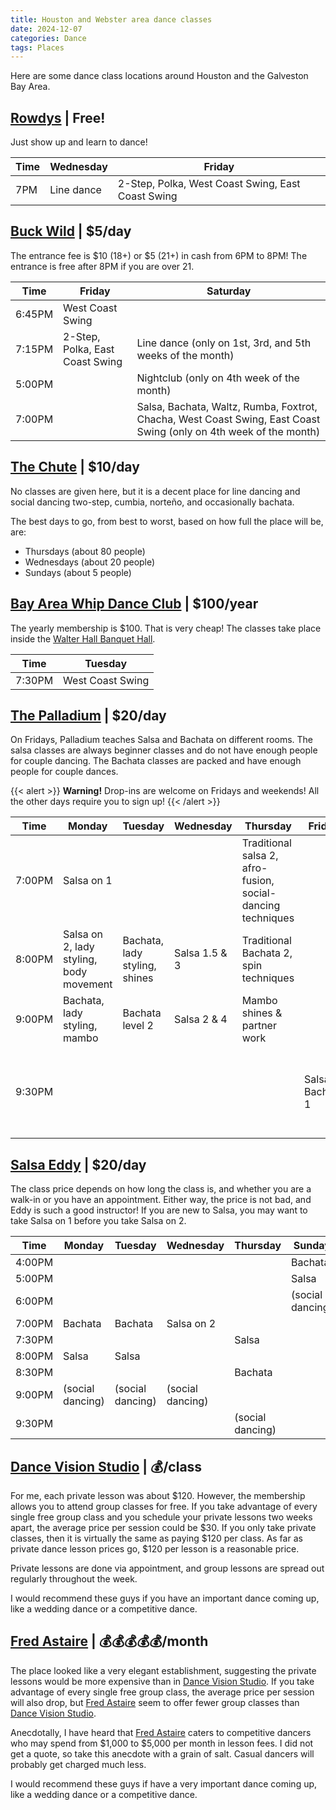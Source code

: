 ```yaml
---
title: Houston and Webster area dance classes
date: 2024-12-07
categories: Dance
tags: Places
---
```


Here are some dance class locations around Houston and the Galveston Bay Area.

## [Rowdys] | Free!

Just show up and learn to dance!

| Time | Wednesday  | Friday                                            |
| ---- | ---------- | ------------------------------------------------- |
| 7PM  | Line dance | 2-Step, Polka, West Coast Swing, East Coast Swing |

## [Buck Wild] | \$5/day

The entrance fee is \$10 (18+) or \$5 (21+) in cash from 6PM to 8PM! The
entrance is free after 8PM if you are over 21.

| Time   | Friday                          | Saturday                                                                                                          |
| ------ | ------------------------------- | ----------------------------------------------------------------------------------------------------------------- |
| 6:45PM | West Coast Swing                |                                                                                                                   |
| 7:15PM | 2-Step, Polka, East Coast Swing | Line dance (only on 1st, 3rd, and 5th weeks of the month)                                                         |
| 5:00PM |                                 | Nightclub (only on 4th week of the month)                                                                         |
| 7:00PM |                                 | Salsa, Bachata, Waltz, Rumba, Foxtrot, Chacha, West Coast Swing, East Coast Swing (only on 4th week of the month) |

## [The Chute] | \$10/day

No classes are given here, but it is a decent place for line dancing and social
dancing two-step, cumbia, norteño, and occasionally bachata.

The best days to go, from best to worst, based on how full the place will be,
are:

- Thursdays (about 80 people)
- Wednesdays (about 20 people)
- Sundays (about 5 people)

## [Bay Area Whip Dance Club] | \$100/year

The yearly membership is $100. That is very cheap! The classes take place inside
the [Walter Hall Banquet Hall].

| Time   | Tuesday          |
| ------ | ---------------- |
| 7:30PM | West Coast Swing |

## [The Palladium] | \$20/day

On Fridays, Palladium teaches Salsa and Bachata on different rooms. The salsa
classes are always beginner classes and do not have enough people for couple
dancing. The Bachata classes are packed and have enough people for couple
dances.

{{< alert >}} **Warning!** Drop-ins are welcome on Fridays and weekends! All the
other days require you to sign up! {{< /alert >}}

| Time   | Monday                                  | Tuesday                       | Wednesday     | Thursday                                                    | Friday             | Saturday                                           |
| ------ | --------------------------------------- | ----------------------------- | ------------- | ----------------------------------------------------------- | ------------------ | -------------------------------------------------- |
| 7:00PM | Salsa on 1                              |                               |               | Traditional salsa 2, afro-fusion, social-dancing techniques |                    |                                                    |
| 8:00PM | Salsa on 2, lady styling, body movement | Bachata, lady styling, shines | Salsa 1.5 & 3 | Traditional Bachata 2, spin techniques                      |                    |                                                    |
| 9:00PM | Bachata, lady styling, mambo            | Bachata level 2               | Salsa 2 & 4   | Mambo shines & partner work                                 |                    |                                                    |
| 9:30PM |                                         |                               |               |                                                             | Salsa 1, Bachata 1 | Salsa & Bachata social (2nd and 4th week of month) |

## [Salsa Eddy] | \$20/day

The class price depends on how long the class is, and whether you are a walk-in
or you have an appointment. Either way, the price is not bad, and Eddy is such a
good instructor! If you are new to Salsa, you may want to take Salsa on 1 before
you take Salsa on 2.

| Time   | Monday           | Tuesday          | Wednesday        | Thursday         | Sunday           |
| ------ | ---------------- | ---------------- | ---------------- | ---------------- | ---------------- |
| 4:00PM |                  |                  |                  |                  | Bachata          |
| 5:00PM |                  |                  |                  |                  | Salsa            |
| 6:00PM |                  |                  |                  |                  | (social dancing) |
| 7:00PM | Bachata          | Bachata          | Salsa on 2       |                  |
| 7:30PM |                  |                  |                  | Salsa            |
| 8:00PM | Salsa            | Salsa            |                  |                  |
| 8:30PM |                  |                  |                  | Bachata          |
| 9:00PM | (social dancing) | (social dancing) | (social dancing) |                  |
| 9:30PM |                  |                  |                  | (social dancing) |

## [Dance Vision Studio] | 💰/class

For me, each private lesson was about \$120. However, the membership allows you
to attend group classes for free. If you take advantage of every single free
group class and you schedule your private lessons two weeks apart, the average
price per session could be \$30. If you only take private classes, then it is
virtually the same as paying \$120 per class. As far as private dance lesson
prices go, \$120 per lesson is a reasonable price.

Private lessons are done via appointment, and group lessons are spread out
regularly throughout the week.

I would recommend these guys if you have an important dance coming up, like a
wedding dance or a competitive dance.

## [Fred Astaire] | 💰💰💰💰💰/month

The place looked like a very elegant establishment, suggesting the private
lessons would be more expensive than in [Dance Vision Studio]. If you take
advantage of every single free group class, the average price per session will
also drop, but [Fred Astaire] seem to offer fewer group classes than [Dance
Vision Studio].

Anecdotally, I have heard that [Fred Astaire] caters to competitive dancers who
may spend from \$1,000 to \$5,000 per month in lesson fees. I did not get a
quote, so take this anecdote with a grain of salt. Casual dancers will probably
get charged much less.

I would recommend these guys if have a very important dance coming up, like a
wedding dance or a competitive dance.

[Bay Area Whip Dance Club]: https://www.bawdc.org/
[Buck Wild]: https://www.buckwildcountrydanceclub.com/
[Dance Vision Studio]: https://dancevisiontexas.com/dance-vision-clear-lake/
[Fred Astaire]: https://ekkart.com/
[Rowdys]: https://rowdysdancehall.com/home/webster/
[Salsa Eddy]: https://www.salsaeddy.com/
[The Chute]: https://thechutebaytown.com/
[The Palladium]: https://www.thepalladiumhouston.com/
[Walter Hall Banquet Hall]: https://maps.app.goo.gl/dNKeYf1f2xzajpEN7
